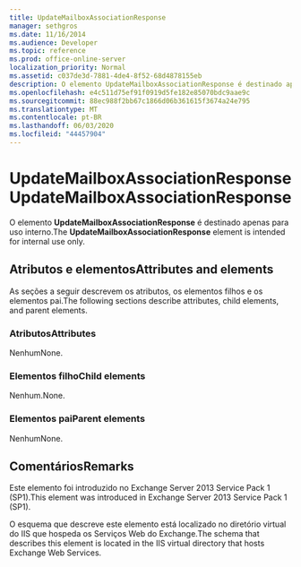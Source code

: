 ```yaml
---
title: UpdateMailboxAssociationResponse
manager: sethgros
ms.date: 11/16/2014
ms.audience: Developer
ms.topic: reference
ms.prod: office-online-server
localization_priority: Normal
ms.assetid: c037de3d-7881-4de4-8f52-68d4878155eb
description: O elemento UpdateMailboxAssociationResponse é destinado apenas para uso interno.
ms.openlocfilehash: e4c511d75ef91f0919d5fe182e85070bdc9aae9c
ms.sourcegitcommit: 88ec988f2bb67c1866d06b361615f3674a24e795
ms.translationtype: MT
ms.contentlocale: pt-BR
ms.lasthandoff: 06/03/2020
ms.locfileid: "44457904"
---
```

# <a name="updatemailboxassociationresponse"></a><span data-ttu-id="2e3c4-103">UpdateMailboxAssociationResponse</span><span class="sxs-lookup"><span data-stu-id="2e3c4-103">UpdateMailboxAssociationResponse</span></span>

<span data-ttu-id="2e3c4-104">O elemento **UpdateMailboxAssociationResponse** é destinado apenas para uso interno.</span><span class="sxs-lookup"><span data-stu-id="2e3c4-104">The **UpdateMailboxAssociationResponse** element is intended for internal use only.</span></span> 

## <a name="attributes-and-elements"></a><span data-ttu-id="2e3c4-105">Atributos e elementos</span><span class="sxs-lookup"><span data-stu-id="2e3c4-105">Attributes and elements</span></span>

<span data-ttu-id="2e3c4-106">As seções a seguir descrevem os atributos, os elementos filhos e os elementos pai.</span><span class="sxs-lookup"><span data-stu-id="2e3c4-106">The following sections describe attributes, child elements, and parent elements.</span></span>
  
### <a name="attributes"></a><span data-ttu-id="2e3c4-107">Atributos</span><span class="sxs-lookup"><span data-stu-id="2e3c4-107">Attributes</span></span>

<span data-ttu-id="2e3c4-108">Nenhum</span><span class="sxs-lookup"><span data-stu-id="2e3c4-108">None.</span></span>
  
### <a name="child-elements"></a><span data-ttu-id="2e3c4-109">Elementos filho</span><span class="sxs-lookup"><span data-stu-id="2e3c4-109">Child elements</span></span>

<span data-ttu-id="2e3c4-110">Nenhum.</span><span class="sxs-lookup"><span data-stu-id="2e3c4-110">None.</span></span>
  
### <a name="parent-elements"></a><span data-ttu-id="2e3c4-111">Elementos pai</span><span class="sxs-lookup"><span data-stu-id="2e3c4-111">Parent elements</span></span>

<span data-ttu-id="2e3c4-112">Nenhum</span><span class="sxs-lookup"><span data-stu-id="2e3c4-112">None.</span></span>
  
## <a name="remarks"></a><span data-ttu-id="2e3c4-113">Comentários</span><span class="sxs-lookup"><span data-stu-id="2e3c4-113">Remarks</span></span>

<span data-ttu-id="2e3c4-114">Este elemento foi introduzido no Exchange Server 2013 Service Pack 1 (SP1).</span><span class="sxs-lookup"><span data-stu-id="2e3c4-114">This element was introduced in Exchange Server 2013 Service Pack 1 (SP1).</span></span>
  
<span data-ttu-id="2e3c4-115">O esquema que descreve este elemento está localizado no diretório virtual do IIS que hospeda os Serviços Web do Exchange.</span><span class="sxs-lookup"><span data-stu-id="2e3c4-115">The schema that describes this element is located in the IIS virtual directory that hosts Exchange Web Services.</span></span>
  

